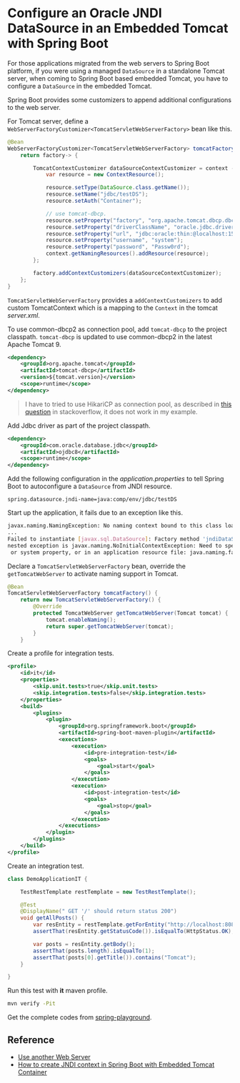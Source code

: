 # Configure an Oracle JNDI DataSource in an Embedded Tomcat with Spring Boot

For those applications migrated from the web servers to Spring Boot platform, if you were using a managed `DataSource` in a standalone Tomcat server, when coming to Spring Boot based embedded Tomcat, you have to configure a `DataSource` in the embedded Tomcat.

Spring Boot provides some customizers to append additional configurations to the web server.

For Tomcat server, define a `WebServerFactoryCustomizer<TomcatServletWebServerFactory>` bean like this.

```java
@Bean
WebServerFactoryCustomizer<TomcatServletWebServerFactory> tomcatFactoryCustomizer(){
    return factory-> {

        TomcatContextCustomizer dataSourceContextCustomizer = context -> {
            var resource = new ContextResource();

            resource.setType(DataSource.class.getName());
            resource.setName("jdbc/testDS");
            resource.setAuth("Container");

            // use tomcat-dbcp.
            resource.setProperty("factory", "org.apache.tomcat.dbcp.dbcp2.BasicDataSourceFactory");
            resource.setProperty("driverClassName", "oracle.jdbc.driver.OracleDriver");
            resource.setProperty("url", "jdbc:oracle:thin:@localhost:1521:xe");
            resource.setProperty("username", "system");
            resource.setProperty("password", "Passw0rd");
            context.getNamingResources().addResource(resource);
        };

        factory.addContextCustomizers(dataSourceContextCustomizer);
    };
}
```

`TomcatServletWebServerFactory` provides a `addContextCustomizers` to add custom TomcatContext which is a mapping to the `Context` in the tomcat *server.xml*. 

To use  common-dbcp2 as connection pool, add `tomcat-dbcp` to the project classpath. `tomcat-dbcp` is updated to use common-dbcp2 in the latest Apache Tomcat 9.

```xml
<dependency>
    <groupId>org.apache.tomcat</groupId>
    <artifactId>tomcat-dbcp</artifactId>
    <version>${tomcat.version}</version>
    <scope>runtime</scope>
</dependency>
```

> I have to tried to use HikariCP as connection pool, as described in [this question](https://stackoverflow.com/questions/24941829/how-to-create-jndi-context-in-spring-boot-with-embedded-tomcat-container) in stackoverflow, it does not work in my example.

Add Jdbc driver as part of the project classpath.

```xml
<dependency>
    <groupId>com.oracle.database.jdbc</groupId>
    <artifactId>ojdbc8</artifactId>
    <scope>runtime</scope>
</dependency>
```

Add the following configuration in the *application.properties* to tell Spring Boot to autoconfigure a `DataSource` from JNDI resource.

```properties
spring.datasource.jndi-name=java:comp/env/jdbc/testDS
```

Start up the application, it fails due to an exception like this.

```bash
javax.naming.NamingException: No naming context bound to this class loader
...
Failed to instantiate [javax.sql.DataSource]: Factory method 'jndiDataSource' threw exception;
nested exception is javax.naming.NoInitialContextException: Need to specify class name in environment
 or system property, or in an application resource file: java.naming.factory.initial
```

Declare a `TomcatServletWebServerFactory` bean, override the `getTomcatWebServer` to activate naming support in Tomcat.

```java
@Bean
TomcatServletWebServerFactory tomcatFactory() {
    return new TomcatServletWebServerFactory() {
        @Override
        protected TomcatWebServer getTomcatWebServer(Tomcat tomcat) {
            tomcat.enableNaming();
            return super.getTomcatWebServer(tomcat);
        }
    }
```

Create a profile for integration tests.

```xml
<profile>
    <id>it</id>
    <properties>
        <skip.unit.tests>true</skip.unit.tests>
        <skip.integration.tests>false</skip.integration.tests>
    </properties>
    <build>
        <plugins>
            <plugin>
                <groupId>org.springframework.boot</groupId>
                <artifactId>spring-boot-maven-plugin</artifactId>
                <executions>
                    <execution>
                        <id>pre-integration-test</id>
                        <goals>
                            <goal>start</goal>
                        </goals>
                    </execution>
                    <execution>
                        <id>post-integration-test</id>
                        <goals>
                            <goal>stop</goal>
                        </goals>
                    </execution>
                </executions>
            </plugin>
        </plugins>
    </build>
</profile>
```

Create an integration test.

```java
class DemoApplicationIT {

    TestRestTemplate restTemplate = new TestRestTemplate();

    @Test
    @DisplayName(" GET '/' should return status 200")
    void getAllPosts() {
        var resEntity = restTemplate.getForEntity("http://localhost:8080/", Post[].class);
        assertThat(resEntity.getStatusCode()).isEqualTo(HttpStatus.OK);

        var posts = resEntity.getBody();
        assertThat(posts.length).isEqualTo(1);
        assertThat(posts[0].getTitle()).contains("Tomcat");
    }

}
```

Run this test with **it** maven profile.

```bash
mvn verify -Pit
```
Get the complete codes from [spring-playground](https://github.com/hantsy/spring-playground/tree/master/oracle-jndi-ds-jar).


## Reference

* [Use another Web Server](https://docs.spring.io/spring-boot/docs/current/reference/htmlsingle/#howto-use-another-web-server)
* [How to create JNDI context in Spring Boot with Embedded Tomcat Container](https://stackoverflow.com/questions/24941829/how-to-create-jndi-context-in-spring-boot-with-embedded-tomcat-container)